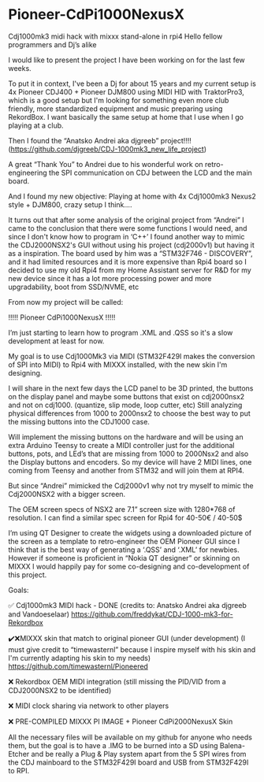 # Pioneer-CdPi1000NexusX
Cdj1000mk3 midi hack with mixxx stand-alone in rpi4
Hello fellow programmers and Dj’s alike

I would like to present the project I have been working on for the last few weeks.

To put it in context, I've been a Dj for about 15 years and my current setup is 4x Pioneer CDJ400 + Pioneer DJM800 using MIDI HID with TraktorPro3, which is a good setup but I'm looking for something even more club friendly, more standardized equipment and music preparing using RekordBox.
I want basically the same setup at home that I use when I go playing at a club.

Then I found the “Anatsko Andrei aka djgreeb” project!!!! (https://github.com/djgreeb/CDJ-1000mk3_new_life_project)

A great “Thank You” to Andrei due to his wonderful work on retro-engineering the SPI communication on CDJ between the LCD and the main board.

And I found my new objective:
Playing at home with 4x Cdj1000mk3 Nexus2 style + DJM800, crazy setup I think….


It turns out that after some analysis of the original project from “Andrei” I came to the conclusion that there were some functions I would need, and since I don't know how to program in ‘C++’ I found another way to mimic the CDJ2000NSX2's GUI without using his project (cdj2000v1) but having it as a inspiration.
The board used by him was a “STM32F746 - DISCOVERY”, and it had limited resources and it is more expensive than Rpi4 board so I decided to use my old Rpi4 from my Home Assistant server for R&D for my new device since it has a lot more processing power and more upgradability, boot from SSD/NVME, etc 

From now my project will be called: 

!!!!!   Pioneer CdPi1000NexusX !!!!!



I’m just starting to learn how to program .XML and .QSS so it's a slow development at least for now.

My goal is to use Cdj1000Mk3 via MIDI (STM32F429I makes the conversion of SPI into MIDI) to Rpi4 with MIXXX installed, with the new skin I'm designing.

I will share in the next few days the LCD panel to be 3D printed, the buttons on the display panel and maybe some buttons that exist on cdj2000nsx2 and not on cdj1000. (quantize, slip mode, loop cutter, etc)
Still analyzing physical differences from 1000 to 2000nsx2 to choose the best way to put the missing buttons into the CDJ1000 case.

Will implement the missing buttons on the hardware and will be using an extra Arduino Teensy to create a MIDI controller just for the additional buttons, pots, and LEd’s that are missing from 1000 to 2000Nsx2 and also the Display buttons and encoders. 
So my device will have 2 MIDI lines, one coming from Teensy and another from STM32 and will join them at RPI4.


But since “Andrei” mimicked the Cdj2000v1 why not try myself to mimic the Cdj2000NSX2 with a bigger screen.

The OEM screen specs of NSX2 are 7.1” screen size with 1280*768 of resolution. I can find a similar spec screen for Rpi4 for 40-50€ / 40-50$


I’m using QT Designer to create the widgets using a downloaded picture of the screen as a template to retro-engineer the OEM Pioneer GUI since I think that is the best way of generating a ‘.QSS’ and ‘.XML’ for newbies.
However if someone is proficient in “Nokia QT designer” or skinning on MIXXX I would happily pay for some co-designing and co-development of this project.


Goals:

✅ Cdj1000mk3 MIDI hack - DONE (credits to: Anatsko Andrei aka djgreeb and Vandoeselaar) 
https://github.com/freddykat/CDJ-1000-mk3-for-Rekordbox

✔️❌MIXXX skin that match to original pioneer GUI (under development)
(I must give credit to “timewasternl” because I inspire myself with his skin and I'm currently adapting his skin to my needs)
	https://github.com/timewasternl/Pioneered


❌ Rekordbox OEM MIDI integration (still missing the PID/VID from a CDJ2000NSX2 to be identified)

❌ MIDI clock sharing via network to other players

❌ PRE-COMPILED MIXXX PI IMAGE + Pioneer CdPi2000NexusX Skin

All the necessary files will be available on my github for anyone who needs them, but the goal is to have a .IMG to be burned into a SD using Balena-Etcher and be really a Plug & Play system apart from the 5 SPI wires from the CDJ mainboard to the STM32F429I board and USB from STM32F429I to RPI.

